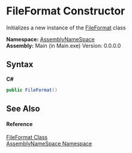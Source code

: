 # FileFormat Constructor 
 

Initializes a new instance of the <a href="d65d0212-1180-88f3-6fa1-481ede3ebc8d">FileFormat</a> class

**Namespace:**&nbsp;<a href="6bcc80ef-5cfd-db5f-1eb2-7297d1c16397">AssemblyNameSpace</a><br />**Assembly:**&nbsp;Main (in Main.exe) Version: 0.0.0.0

## Syntax

**C#**<br />
``` C#
public FileFormat()
```


## See Also


#### Reference
<a href="d65d0212-1180-88f3-6fa1-481ede3ebc8d">FileFormat Class</a><br /><a href="6bcc80ef-5cfd-db5f-1eb2-7297d1c16397">AssemblyNameSpace Namespace</a><br />